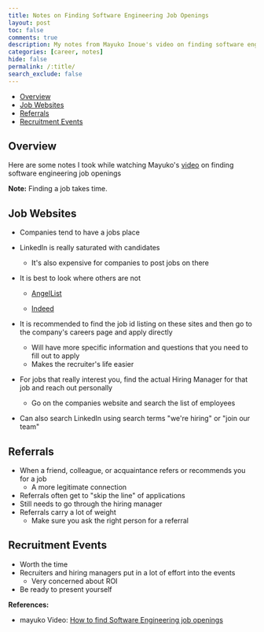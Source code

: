 ```yaml
---
title: Notes on Finding Software Engineering Job Openings
layout: post
toc: false
comments: true
description: My notes from Mayuko Inoue's video on finding software engineering job openings.
categories: [career, notes]
hide: false
permalink: /:title/
search_exclude: false
---
```


* [Overview](#overview)
* [Job Websites](#job-websites)
* [Referrals](#referrals)
* [Recruitment Events](#recruitment-events)



## Overview

Here are some notes I took while watching Mayuko's [video](https://www.youtube.com/watch?v=KObiuTFYTkM) on finding software engineering job openings

**Note:** Finding a job takes time.



## Job Websites

- Companies tend to have a jobs place
- LinkedIn is really saturated with candidates
    - It's also expensive for companies to post jobs on there
- It is best to look where others are not
    - [AngelList](https://angel.co/)
      
    - [Indeed](https://www.indeed.com/)
    
- It is recommended to find the job id listing on these sites and then go to the company's careers page and apply directly
    - Will have more specific information and questions that you need to fill out to apply
    - Makes the recruiter's life easier
- For jobs that really interest you, find the actual Hiring Manager for that job and reach out personally
    - Go on the companies website and search the list of employees
- Can also search LinkedIn using search terms "we're hiring" or "join our team"

## Referrals

- When a friend, colleague, or acquaintance refers or recommends you for a job
    - A more legitimate connection
- Referrals often get to "skip the line" of applications
- Still needs to go through the hiring manager
- Referrals carry a lot of weight
    - Make sure you ask the right person for a referral

## Recruitment Events

- Worth the time
- Recruiters and hiring managers put in a lot of effort into the events
    - Very concerned about ROI
- Be ready to present yourself



**References:**

* mayuko Video: [How to find Software Engineering job openings](https://www.youtube.com/watch?v=KObiuTFYTkM)

